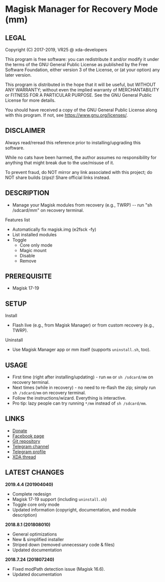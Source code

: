 # Magisk Manager for Recovery Mode (mm)



## LEGAL

Copyright (C) 2017-2019, VR25 @ xda-developers

This program is free software: you can redistribute it and/or modify
it under the terms of the GNU General Public License as published by
the Free Software Foundation, either version 3 of the License, or
(at your option) any later version.

This program is distributed in the hope that it will be useful,
but WITHOUT ANY WARRANTY; without even the implied warranty of
MERCHANTABILITY or FITNESS FOR A PARTICULAR PURPOSE.  See the
GNU General Public License for more details.

You should have received a copy of the GNU General Public License
along with this program.  If not, see <https://www.gnu.org/licenses/>.



## DISCLAIMER

Always read/reread this reference prior to installing/upgrading this software.

While no cats have been harmed, the author assumes no responsibility for anything that might break due to the use/misuse of it.

To prevent fraud, do NOT mirror any link associated with this project; do NOT share builds (zips)! Share official links instead.



## DESCRIPTION

- Manage your Magisk modules from recovery (e.g., TWRP) -- run "sh /sdcard/mm" on recovery terminal.

Features list
- Automatically fix magisk.img (e2fsck -fy)
- List installed modules
- Toggle
  - Core only mode
  - Magic mount
  - Disable
  - Remove



## PREREQUISITE

- Magisk 17-19



## SETUP

Install
- Flash live (e.g., from Magisk Manager) or from custom recovery (e.g., TWRP).

Uninstall
- Use Magisk Manager app or mm itself (supports `uninstall.sh`, too).



## USAGE

- First time (right after installing/updating) - run `mm` or `sh /sdcard/mm` on recovery terminal.
- Next times (while in recovery) - no need to re-flash the zip; simply run `sh /sdcard/mm` on recovery terminal.
- Follow the instructions/wizard. Everything is interactive.
- Pro tip: lazy people can try running `*/mm` instead of `sh /sdcard/mm`.



## LINKS

- [Donate](https://paypal.me/vr25xda/)
- [Facebook page](https://facebook.com/VR25-at-xda-developers-258150974794782/)
- [Git repository](https://github.com/Magisk-Modules-Repo/mm)
- [Telegram channel](https://t.me/vr25_xda/)
- [Telegram profile](https://t.me/vr25xda/)
- [XDA thread](https://forum.xda-developers.com/apps/magisk/module-tool-magisk-manager-recovery-mode-t3693165)



## LATEST CHANGES

**2019.4.4 (201904040)**
- Complete redesign
- Magisk 17-19 support (including `uninstall.sh`)
- Toggle core only mode
- Updated information (copyright, documentation, and module description)

**2018.8.1 (201808010)**
- General optimizations
- New & simplified installer
- Striped down (removed unnecessary code & files)
- Updated documentation

**2018.7.24 (201807240)**
- Fixed modPath detection issue (Magisk 16.6).
- Updated documentation
